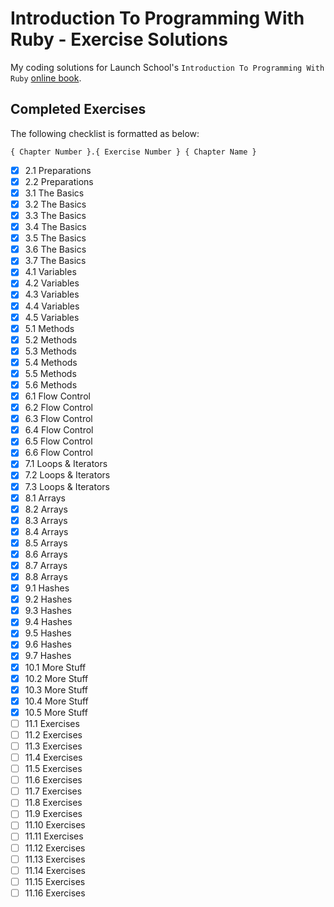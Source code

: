 # Introduction To Programming With Ruby - Exercise Solutions

My coding solutions for Launch School's `Introduction To Programming With Ruby` [online book](https://launchschool.com/books/ruby/).

## Completed Exercises

The following checklist is formatted as below:

```
{ Chapter Number }.{ Exercise Number } { Chapter Name }
```

- [x] 2.1 Preparations
- [x] 2.2 Preparations
- [x] 3.1 The Basics
- [x] 3.2 The Basics
- [x] 3.3 The Basics
- [x] 3.4 The Basics
- [x] 3.5 The Basics
- [x] 3.6 The Basics
- [x] 3.7 The Basics
- [x] 4.1 Variables
- [x] 4.2 Variables
- [x] 4.3 Variables
- [x] 4.4 Variables
- [x] 4.5 Variables
- [x] 5.1 Methods
- [x] 5.2 Methods
- [x] 5.3 Methods
- [x] 5.4 Methods
- [x] 5.5 Methods
- [x] 5.6 Methods
- [x] 6.1 Flow Control
- [x] 6.2 Flow Control
- [x] 6.3 Flow Control
- [x] 6.4 Flow Control
- [x] 6.5 Flow Control
- [x] 6.6 Flow Control
- [x] 7.1 Loops & Iterators
- [x] 7.2 Loops & Iterators
- [x] 7.3 Loops & Iterators
- [x] 8.1 Arrays
- [x] 8.2 Arrays
- [x] 8.3 Arrays
- [x] 8.4 Arrays
- [x] 8.5 Arrays
- [x] 8.6 Arrays
- [x] 8.7 Arrays
- [x] 8.8 Arrays
- [x] 9.1 Hashes
- [x] 9.2 Hashes
- [x] 9.3 Hashes
- [x] 9.4 Hashes
- [x] 9.5 Hashes
- [x] 9.6 Hashes
- [x] 9.7 Hashes
- [x] 10.1 More Stuff
- [x] 10.2 More Stuff
- [x] 10.3 More Stuff
- [x] 10.4 More Stuff
- [x] 10.5 More Stuff
- [ ] 11.1 Exercises
- [ ] 11.2 Exercises
- [ ] 11.3 Exercises
- [ ] 11.4 Exercises
- [ ] 11.5 Exercises
- [ ] 11.6 Exercises
- [ ] 11.7 Exercises
- [ ] 11.8 Exercises
- [ ] 11.9 Exercises
- [ ] 11.10 Exercises
- [ ] 11.11 Exercises
- [ ] 11.12 Exercises
- [ ] 11.13 Exercises
- [ ] 11.14 Exercises
- [ ] 11.15 Exercises
- [ ] 11.16 Exercises
